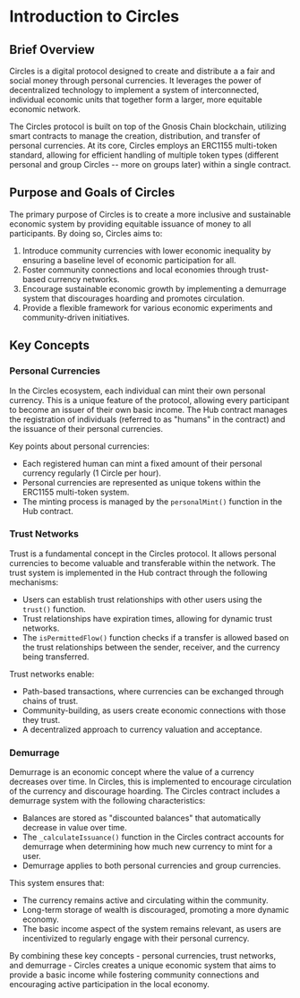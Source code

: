 # Introduction to Circles

## Brief Overview

Circles is a digital protocol designed to create and distribute a a fair and social money through personal currencies. It leverages the power of decentralized technology to implement a system of interconnected, individual economic units that together form a larger, more equitable economic network.

The Circles protocol is built on top of the Gnosis Chain blockchain, utilizing smart contracts to manage the creation, distribution, and transfer of personal currencies. At its core, Circles employs an ERC1155 multi-token standard, allowing for efficient handling of multiple token types (different personal and group Circles -- more on groups later) within a single contract.

## Purpose and Goals of Circles

The primary purpose of Circles is to create a more inclusive and sustainable economic system by providing equitable issuance of money to all participants. By doing so, Circles aims to:

1. Introduce community currencies with lower economic inequality by ensuring a baseline level of economic participation for all.
2. Foster community connections and local economies through trust-based currency networks.
3. Encourage sustainable economic growth by implementing a demurrage system that discourages hoarding and promotes circulation.
4. Provide a flexible framework for various economic experiments and community-driven initiatives.

## Key Concepts

### Personal Currencies

In the Circles ecosystem, each individual can mint their own personal currency. This is a unique feature of the protocol, allowing every participant to become an issuer of their own basic income. The Hub contract manages the registration of individuals (referred to as "humans" in the contract) and the issuance of their personal currencies.

Key points about personal currencies:

- Each registered human can mint a fixed amount of their personal currency regularly (1 Circle per hour).
- Personal currencies are represented as unique tokens within the ERC1155 multi-token system.
- The minting process is managed by the `personalMint()` function in the Hub contract.

### Trust Networks

Trust is a fundamental concept in the Circles protocol. It allows personal currencies to become valuable and transferable within the network. The trust system is implemented in the Hub contract through the following mechanisms:

- Users can establish trust relationships with other users using the `trust()` function.
- Trust relationships have expiration times, allowing for dynamic trust networks.
- The `isPermittedFlow()` function checks if a transfer is allowed based on the trust relationships between the sender, receiver, and the currency being transferred.

Trust networks enable:
- Path-based transactions, where currencies can be exchanged through chains of trust.
- Community-building, as users create economic connections with those they trust.
- A decentralized approach to currency valuation and acceptance.

### Demurrage

Demurrage is an economic concept where the value of a currency decreases over time. In Circles, this is implemented to encourage circulation of the currency and discourage hoarding. The Circles contract includes a demurrage system with the following characteristics:

- Balances are stored as "discounted balances" that automatically decrease in value over time.
- The `_calculateIssuance()` function in the Circles contract accounts for demurrage when determining how much new currency to mint for a user.
- Demurrage applies to both personal currencies and group currencies.

This system ensures that:
- The currency remains active and circulating within the community.
- Long-term storage of wealth is discouraged, promoting a more dynamic economy.
- The basic income aspect of the system remains relevant, as users are incentivized to regularly engage with their personal currency.

By combining these key concepts - personal currencies, trust networks, and demurrage - Circles creates a unique economic system that aims to provide a basic income while fostering community connections and encouraging active participation in the local economy.